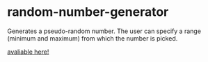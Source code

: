 # random-number-generator
Generates a pseudo-random number. The user can specify a range (minimum and maximum) from which the number is picked.

[avaliable here!](https://liamarason.github.io/random-number-generator/)
